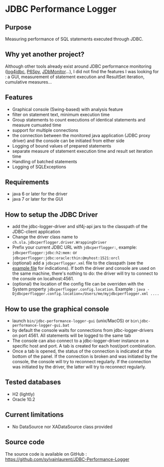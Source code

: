 # JDBC Performance Logger

## Purpose
Measuring performance of SQL statements executed through JDBC.

## Why yet another project?
Although other tools already exist around JDBC performance monitoring ([log4jdbc](http://code.google.com/p/log4jdbc/), [P6Spy](http://sourceforge.net/projects/p6spy/), [JDbMonitor](http://www.jdbmonitor.com/)...), I did not find the features I was looking for : a GUI, measurement of statement execution and ResultSet iteration, cumulative measures...

## Features
- Graphical console (Swing-based) with analysis feature
 - filter on statement text, minimum execution time
 - Group statements to count executions of identical statements and measure cumuated time
 - support for multiple connections
 - the connection between the monitored java application (JDBC proxy driver) and the console can be initiated from either side
- Logging of bound values of prepared statements
- separate measure of statement execution time and result set iteration time
- Handling of batched statements
- Logging of SQLExceptions

## Requirements
- java 6 or later for the driver
- java 7 or later for the GUI

## How to setup the JDBC Driver
- add the jdbc-logger-driver and slf4j-api jars to the classpath of the JDBC-client application
- Change the driver class name to `ch.sla.jdbcperflogger.driver.WrappingDriver`
- Prefix your current JDBC URL with `jdbcperflogger:`, example: `jdbcperflogger:jdbc:h2:mem:` or `jdbcperflogger:jdbc:oracle:thin:@myhost:1521:orcl`
- (optional) add a `jdbcperflogger.xml` file to the classpath (see the [example file](/jdbc-perf-logger-gui/src/main/config/example-jdbcperflogger.xml/) for indications). If both the driver and console are used on the same machine, there's nothing to do: the driver will try to connect to the console on localhost:4561. 
- (optional) the location of the config file can be overriden with the System property `jdbcperflogger.config.location`. Example : `java -Djdbcperflogger.config.location=/Users/me/myjdbcperflogger.xml ....`

## How to use the graphical console
- launch `bin/jdbc-performance-logger-gui` (unix/MacOS) or `bin\jdbc-performance-logger-gui.bat`
- by default the console waits for connections from jdbc-logger-drivers on port 4561. All statements will be logged to the same tab
- The console can also connect to a jdbc-logger-driver instance on a specific host and port. A tab is created for each host/port combination.
- Once a tab is opened, the status of the connection is indicated at the bottom of the panel. If the connection is broken and was initiated by the console, the console will try to reconnect regularly. If the connection was initiated by the driver, the latter will try to reconnect regularly.

## Tested databases
- H2 (lightly)
- Oracle 10.2

## Current limitations
- No DataSource nor XADataSource class provided

## Source code
The source code is available on GitHub : https://github.com/sylvainlaurent/JDBC-Performance-Logger
